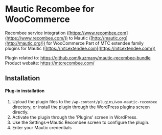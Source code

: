 # Mautic Recombee for WooCommerce

Recombee service integration ([https://www.recombee.com](https://www.recombee.com/)) to Mautic ([http://mautic.org](http://mautic.org/)) for WooCommerce
Part of MTC extendee family plugins for Mautic ([https://mtcextendee.com](https://mtcextendee.com/))

Plugin related to: https://github.com/kuzmany/mautic-recombee-bundle
Product website: https://mtcrecombee.com/

## Installation

#### Plug-in installation
1. Upload the plugin files to the `/wp-content/plugins/woo-mautic-recombee` directory, or install the plugin through the WordPress plugins screen directly.
1. Activate the plugin through the 'Plugins' screen in WordPress.
1. Use the Settings->Mautic Recombee screen to configure the plugin.
1. Enter your Mautic credentials
